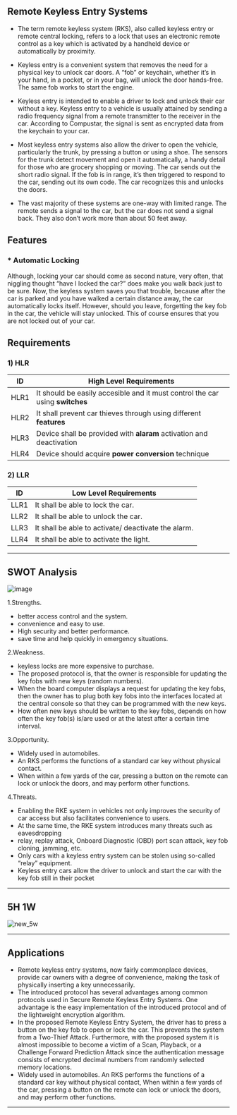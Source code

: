 ## Remote Keyless Entry Systems

* The term remote keyless system (RKS), also called keyless entry or remote central locking, refers to a lock that uses an electronic remote control as a key which is activated by a handheld device or automatically by proximity.

* Keyless entry is a convenient system that removes the need for a physical key to unlock car doors. A “fob” or keychain, whether it’s in your hand, in a pocket, or in your bag, will unlock the door hands-free. The same fob works to start the engine.

* Keyless entry is intended to enable a driver to lock and unlock their car without a key. Keyless entry to a vehicle is usually attained by sending a radio frequency signal from a remote transmitter to the receiver in the car. According to Compustar, the signal is sent as encrypted data from the keychain to your car.

* Most keyless entry systems also allow the driver to open the vehicle, particularly the trunk, by pressing a button or using a shoe. The sensors for the trunk detect movement and open it automatically, a handy detail for those who are grocery shopping or moving. The car sends out the short radio signal. If the fob is in range, it’s then triggered to respond to the car, sending out its own code. The car recognizes this and unlocks the doors.

* The vast majority of these systems are one-way with limited range. The remote sends a signal to the car, but the car does not send a signal back. They also don’t work more than about 50 feet away.

## Features 
### * Automatic Locking

Although, locking your car should come as second nature, very often, that niggling thought “have I locked the car?” does make you walk back just to be sure. Now, the keyless system saves you that trouble, because after the car is parked and you have walked a certain distance away, the car automatically locks itself. However, should you leave, forgetting the key fob in the car, the vehicle will stay unlocked. This of course ensures that you are not locked out of your car. 

## Requirements
  ### **1) HLR**
|   ID     | High Level Requirements |
|----------| -----------------------------------------------------------------------|
| HLR1     | It should be easily accesible and it must control the car using __switches__         | 
| HLR2     | It shall prevent car thieves through using different __features__          | 
| HLR3     | Device shall be provided with __alaram__ activation and  deactivation | 
| HLR4     | Device should acquire __power conversion__ technique |
  
  ### **2) LLR**
  
|   ID     | Low Level Requirements | 
| -------- | ----------------------------------------------------| 
| LLR1     | It shall be able to lock the car.                   |
| LLR2     | It shall be able to unlock the car.                 | 
| LLR3     | It shall be able to activate/ deactivate the alarm. |
| LLR4     | It shall be able to activate the light.             |

--------------------------------------------------------------------

## SWOT Analysis

![image](https://user-images.githubusercontent.com/98837660/157798253-438d0d1b-9386-4e06-b6f7-bc9164bafd78.png)

 1.Strengths.
 
   * better access control and the system. 
   * convenience and easy to use. 
   * High security and better performance. 
   * save time and help quickly in emergency situations. 

 2.Weakness.
 
   * keyless locks are more expensive to purchase.
   * The proposed protocol is, that the owner is responsible for updating the key fobs with new keys (random numbers).
   * When the board computer displays a request for updating the key fobs, then the owner has to plug both key fobs into the interfaces located at the central console so that       they can be programmed with the new keys.
   * How often new keys should be written to the key fobs, depends on how often the key fob(s) is/are used or at the latest after a certain time interval.
 
 3.Opportunity.
 
   * Widely used in automobiles.
   * An RKS performs the functions of a standard car key without physical contact. 
   * When within a few yards of the car, pressing a button on the remote can lock or unlock the doors, and may perform other functions.
  
 4.Threats.
 
   * Enabling the RKE system in vehicles not only improves the security of car access but also facilitates convenience to users.
   * At the same time, the RKE system introduces many threats such as eavesdropping
   * relay, replay attack, Onboard Diagnostic (OBD) port scan attack, key fob cloning, jamming, etc.
   * Only cars with a keyless entry system can be stolen using so-called “relay” equipment.
   *  Keyless entry cars allow the driver to unlock and start the car with the key fob still in their pocket
  
-------------------------------------------------------
## 5H 1W
![new_5w](https://user-images.githubusercontent.com/46949062/157802342-5fc444bf-afbf-41c0-a513-2570608c4299.PNG)





--------------------------------------------------------
## Applications

  * Remote keyless entry systems, now fairly commonplace devices, provide car owners with a degree of convenience, making the task of physically inserting a key unnecessarily.
  * The introduced protocol has several advantages among common protocols used in Secure Remote Keyless Entry Systems. One advantage is the easy implementation of the   introduced protocol and of the lightweight encryption algorithm.
  * In the proposed Remote Keyless Entry System, the driver has to press a button on the key fob to open or lock the car. This prevents the system from a Two-Thief Attack.         Furthermore, with the proposed system it is almost impossible to become a victim of a Scan, Playback, or a Challenge Forward Prediction Attack since the authentication         message consists of encrypted decimal numbers from randomly selected memory locations.
  * Widely used in automobiles. An RKS performs the functions of a standard car key without physical contact, When within a few yards of the car, pressing a button on the        remote can lock or unlock the doors, and may perform other functions.

--------------------------------------------------------------------
